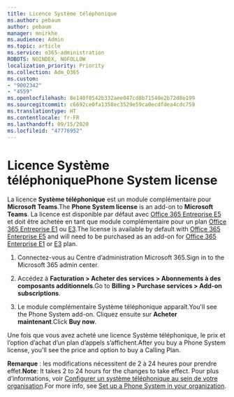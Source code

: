 ```yaml
---
title: Licence Système téléphonique
ms.author: pebaum
author: pebaum
manager: mnirkhe
ms.audience: Admin
ms.topic: article
ms.service: o365-administration
ROBOTS: NOINDEX, NOFOLLOW
localization_priority: Priority
ms.collection: Adm_O365
ms.custom:
- "9002342"
- "4559"
ms.openlocfilehash: 8e140f0542b332aee047cd8b71540e2b72d8e199
ms.sourcegitcommit: c6692ce0fa1358ec3529e59ca0ecdfdea4cdc759
ms.translationtype: HT
ms.contentlocale: fr-FR
ms.lasthandoff: 09/15/2020
ms.locfileid: "47776952"
---
```

# <a name="phone-system-license"></a><span data-ttu-id="4d82b-102">Licence Système téléphonique</span><span class="sxs-lookup"><span data-stu-id="4d82b-102">Phone System license</span></span>

<span data-ttu-id="4d82b-103">La licence **Système téléphonique** est un module complémentaire pour **Microsoft Teams**.</span><span class="sxs-lookup"><span data-stu-id="4d82b-103">The **Phone System license** is an add-on to **Microsoft Teams**.</span></span> <span data-ttu-id="4d82b-104">La licence est disponible par défaut avec [Office 365 Entreprise E5](https://www.microsoft.com/microsoft-365/business/office-365-enterprise-e5-business-software?rtc=1&activetab=pivot%3aoverviewtab) et doit être achetée en tant que module complémentaire pour un plan [Office 365 Entreprise E1](https://products.office.com/business/office-365-enterprise-e1-business-software) ou [E3](https://products.office.com/business/office-365-enterprise-e3-business-software).</span><span class="sxs-lookup"><span data-stu-id="4d82b-104">The license is available by default with [Office 365 Enterprise E5](https://www.microsoft.com/microsoft-365/business/office-365-enterprise-e5-business-software?rtc=1&activetab=pivot%3aoverviewtab) and will need to be purchased as an add-on for [Office 365 Enterprise E1](https://products.office.com/business/office-365-enterprise-e1-business-software) or [E3](https://products.office.com/business/office-365-enterprise-e3-business-software) plan.</span></span>

1. <span data-ttu-id="4d82b-105">Connectez-vous au Centre d’administration Microsoft 365.</span><span class="sxs-lookup"><span data-stu-id="4d82b-105">Sign in to the Microsoft 365 admin center.</span></span>

2. <span data-ttu-id="4d82b-106">Accédez à **Facturation > Acheter des services > Abonnements à des composants additionnels**.</span><span class="sxs-lookup"><span data-stu-id="4d82b-106">Go to **Billing > Purchase services > Add-on subscriptions**.</span></span> 

3. <span data-ttu-id="4d82b-107">Le module complémentaire Système téléphonique apparaît.</span><span class="sxs-lookup"><span data-stu-id="4d82b-107">You'll see the Phone System add-on.</span></span> <span data-ttu-id="4d82b-108">Cliquez ensuite sur **Acheter maintenant**.</span><span class="sxs-lookup"><span data-stu-id="4d82b-108">Click **Buy now**.</span></span>

<span data-ttu-id="4d82b-109">Une fois que vous avez acheté une licence Système téléphonique, le prix et l’option d’achat d’un plan d’appels s’affichent.</span><span class="sxs-lookup"><span data-stu-id="4d82b-109">After you buy a Phone System license, you'll see the price and option to buy a Calling Plan.</span></span>

<span data-ttu-id="4d82b-110">**Remarque** : les modifications nécessitent de 2 à 24 heures pour prendre effet.</span><span class="sxs-lookup"><span data-stu-id="4d82b-110">**Note**: It takes 2 to 24 hours for the changes to take effect.</span></span> <span data-ttu-id="4d82b-111">Pour plus d’informations, voir [Configurer un système téléphonique au sein de votre organisation](https://docs.microsoft.com/MicrosoftTeams/setting-up-your-phone-system).</span><span class="sxs-lookup"><span data-stu-id="4d82b-111">For more info, see [Set up a Phone System in your organization](https://docs.microsoft.com/MicrosoftTeams/setting-up-your-phone-system).</span></span> 

